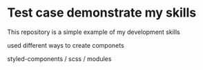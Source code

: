 # Test case demonstrate my skills

This repository is a simple example of my development skills

used different ways to create componets

styled-components / scss / modules
